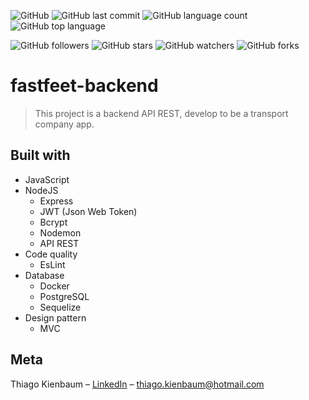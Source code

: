 ![GitHub](https://img.shields.io/github/license/ThiagoKienbaum/fastfeet-backend)
![GitHub last commit](https://img.shields.io/github/last-commit/ThiagoKienbaum/fastfeet-backend)
![GitHub language count](https://img.shields.io/github/languages/count/ThiagoKienbaum/fastfeet-backend)
![GitHub top language](https://img.shields.io/github/languages/top/ThiagoKienbaum/fastfeet-backend)


![GitHub followers](https://img.shields.io/github/followers/ThiagoKienbaum?label=Follow&style=social)
![GitHub stars](https://img.shields.io/github/stars/ThiagoKienbaum/fastfeet-backend?style=social)
![GitHub watchers](https://img.shields.io/github/watchers/ThiagoKienbaum/fastfeet-backend?style=social)
![GitHub forks](https://img.shields.io/github/forks/ThiagoKienbaum/fastfeet-backend?style=social)


# fastfeet-backend

> This project is a backend API REST, develop to be a transport company app.

## Built with
* JavaScript
* NodeJS
    - Express
    - JWT (Json Web Token)
    - Bcrypt
    - Nodemon
    - API REST
* Code quality
    - EsLint
* Database
    - Docker
    - PostgreSQL
    - Sequelize
* Design pattern
    - MVC


## Meta

Thiago Kienbaum – [LinkedIn](https://www.linkedin.com/in/thiago-kienbaum/) – thiago.kienbaum@hotmail.com
